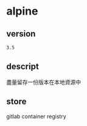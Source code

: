 # alpine

## version
```bash
3.5
```

## descript
盡量留存一份版本在本地資源中

## store
gitlab container registry